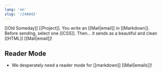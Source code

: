 ```yaml
---
lang: 'en'
slug: '/24A042'
---
```


[[Old Someday]] [[Project]]. You write an [[Mail|email]] in [[Markdown]]. Before sending, select one [[CSS]]. Then... it sends as a beautiful and clean [[HTML]] [[Mail|email]]!

## Reader Mode

- We desperately need a reader mode for [[markdown]] [[Mail|emails]]!
